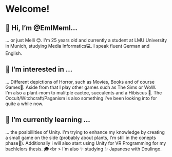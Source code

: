 # Welcome!
## 👋 Hi, I’m @EmlMeml...
... or just Melli 😊. I'm 25 years old and currently a student at LMU University in Munich, studying Media Informatics💻. I speak fluent German and English.
## 👀 I’m interested in ...
... Different depictions of Horror, such as Movies, Books and of course Games👻. Aside from that I play other games such as The Sims or WoW. <br />
I'm also a plant-mom to mulitple cactee, succulents and a Hibiscus 🌺. The Occult/Witchcraft/Paganism is also something i've been looking into for quite a while now.
## 🌱 I’m currently learning ...
... the posibillities of Unity. I'm trying to enhance my knowledge by creating a small game on the side (probably about plants, I'm still in the conepts phase📓). Additionally i will also start using Unity for VR Programming for my bachlelors thesis. 🎓<br \>
I'm also ✨ studying ✨ Japanese with Doulingo.
<!---
EmlMeml/EmlMeml is a ✨ special ✨ repository because its `README.md` (this file) appears on your GitHub profile.
You can click the Preview link to take a look at your changes.
--->
